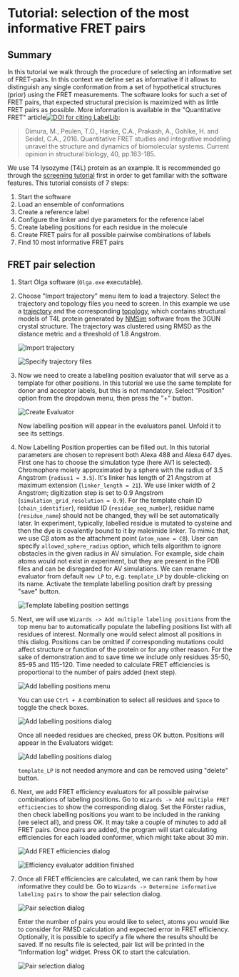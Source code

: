 # Tutorial: selection of the most informative FRET pairs
## Summary
In this tutorial we walk through the procedure of selecting an informative set of FRET-pairs. In this context we define set as informative if it allows to distinguish any single conformation from a set of hypothetical structures (prior) using the FRET measurements. The software looks for such a set of FRET pairs, that expected structural precision is maximized with as little FRET pairs as possible. More information is available in the "Quantitative FRET" article[![DOI for citing LabelLib](https://img.shields.io/badge/DOI-10.1016%2Fj.sbi.2016.11.012-blue.svg)](https://doi.org/10.1016/j.sbi.2016.11.012):
> Dimura, M., Peulen, T.O., Hanke, C.A., Prakash, A., Gohlke, H. and Seidel, C.A., 2016. Quantitative FRET studies and integrative modeling unravel the structure and dynamics of biomolecular systems. Current opinion in structural biology, 40, pp.163-185.

We use T4 lysozyme (T4L) protein as an example. It is recommended go through the [screening tutorial](/doc/screening%20tutorial/screening%20tutorial.md) first in order to get familiar with the software features. This tutorial consists of 7 steps:

1. Start the software
2. Load an ensemble of conformations
3. Create a reference label
4. Configure the linker and dye parameters for the reference label
5. Create labeling positions for each residue in the molecule
6. Create FRET pairs for all possible pairwise combinations of labels
7. Find 10 most informative FRET pairs

## FRET pair selection
1. Start Olga software (`Olga.exe` executable).

2. Choose "Import trajectory" menu item to load a trajectory. Select the trajectory and topology files you need to screen. In this example we use a [trajectory](../data/T4L/3GUN_NMSim_cl-rep_894.dcd) and the corresponding [topology](../data/T4L/3GUN_NMSim_cl-rep-001.pdb), which contains structural models of T4L protein generated by [NMSim](http://nmsim.de/) software from the 3GUN crystal structure. The trajectory was clustered using RMSD as the distance metric and a threshold of 1.8 Angstrom. 

     ![Import trajectory](import_trajectory.png)
     
     ![Specify trajectory files](specify_trajectory_files.png)
   
3. Now we need to create a labelling position evaluator that will serve as a template for other positions. In this tutorial we use the same template for donor and acceptor labels, but this is not mandatory. Select "Position" option from the dropdown menu, then press the "+" button.

     ![Create Evaluator](create%20evaluator.png)

     New labelling position will appear in the evaluators panel. Unfold it to see its settings.

4. Now Labelling Position properties can be filled out. In this tutorial parameters are chosen to represent both Alexa 488 and Alexa 647 dyes. First one has to choose the simulation type (here AV1 is selected). Chromophore moiety approximated by a sphere with the radius of 3.5 Angstrom (`radius1 = 3.5`). It's linker has length of 21 Angstrom at maximum extension (`linker_length = 21`). We use linker width of 2 Angstrom; digitization step is set to 0.9 Angstrom (`simulation_grid_resolution = 0.9`). For the template chain ID (`chain_identifier`), residue ID (`residue_seq_number`), residue name (`residue_name`) should not be changed, they will be set automatically later.  In experiment, typically, labelled residue is mutated to cysteine and then the dye is covalently bound to it by maleimide linker. To mimic that, we use Cβ atom as the attachment point (`atom_name = CB`). User can specify `allowed_sphere_radius` option, which tells algorithm to ignore obstacles in the given radius in AV simulation. For example, side chain atoms would not exist in experiment, but they are present in the PDB files and can be disregarded for AV simulations.
    We can rename evaluator from default `new LP`  to, e.g. `template_LP` by double-clicking on its name. Activate the template labelling position draft by pressing "save" button.  
    
    ![Template labelling position settings](template%20LP.png)

5. Next, we will use `Wizards -> Add multiple labeling positions` from the top menu bar to automatically populate the labelling positions list with all residues of interest. Normally one would select almost all positions in this dialog. Positions can be omitted if corresponding mutations could affect structure or function of the protein or for any other reason. For the sake of demonstration and to save time we include only residues 35-50, 85-95 and 115-120. Time needed to calculate FRET efficiencies is proportional to the number of pairs added (next step).
   
    ![Add labelling positions menu](add%20LPs.png)

    You can use `Ctrl + A` combination to select all residues and `Space` to toggle the check boxes.

    ![Add labelling positions dialog](add%20LPs%20dialog.png)

      Once all needed residues are checked, press OK button. Positions will appear in the Evaluators widget:

    ![Add labelling positions dialog](all%20positions.png)

    `template_LP` is not needed anymore and can be removed using "delete" button.

6. Next, we add FRET efficiency evaluators for all possible pairwise combinations of labeling positions. Go to `Wizards -> Add multiple FRET efficiencies` to show the corresponding dialog.  Set the Förster radius, then check labelling positions you want to be included in the ranking (we select all), and press OK. It may take a couple of minutes to add all FRET pairs. Once pairs are added, the program will start calculating efficiencies for each loaded conformer, which might take about 30 min.

   ![Add FRET efficiencies dialog](add%20efficiencies.png)

   ![Efficiency evaluator addition finished](all%20efficiencies.png)

7. Once all FRET efficiencies are calculated, we can rank them by how informative they could be. Go to `Wizards -> Determine informative labeling pairs` to show the pair selection dialog.

   ![Pair selection dialog](pair%20selection%20dialog.png)

   Enter the number of pairs you would like to select, atoms you would like to consider for RMSD calculation and expected error in FRET efficiency. Optionally, it is possible to specify a file where the results should be saved. If no results file is selected, pair list will be printed in the "Information log" widget. Press OK to start the calculation.

   ![Pair selection dialog](pair%20selection%20results.png)
